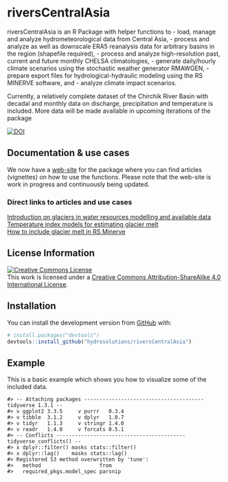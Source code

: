 
<!-- README.md is generated from README.Rmd. Please edit that file -->

# riversCentralAsia

<!-- badges: start -->
<!-- badges: end -->

riversCentralAsia is an R Package with helper functions to - load,
manage and analyze hydrometeorological data from Central Asia, - process
and analyze as well as downscale ERA5 reanalysis data for arbitrary
basins in the region (shapefile required), - process and analyze
high-resolution past, current and future monthly CHELSA climatologies, -
generate daily/hourly climate scenarios using the stochastic weather
generator RMAWGEN, - prepare export files for hydrological-hydraulic
modeling using the RS MINERVE software, and - analyze climate impact
scenarios.

Currently, a relatively complete dataset of the Chirchik River Basin
with decadal and monthly data on discharge, precipitation and
temperature is included. More data will be made available in upcoming
iterations of the package

[![DOI](https://zenodo.org/badge/DOI/10.5281/zenodo.4667422.svg)](https://doi.org/10.5281/zenodo.4667422)

## Documentation & use cases

We now have a
[web-site](https://hydrosolutions.github.io/riversCentralAsia/index.html)
for the package where you can find articles (vignettes) on how to use
the functions. Please note that the web-site is work in progress and
continuously being updated.

### Direct links to articles and use cases

[Introduction on glaciers in water resources modelling and available
data](https://hydrosolutions.github.io/riversCentralAsia/articles/glaciers-01-intro.html)  
[Temperature index models for estimating glacier
melt](https://hydrosolutions.github.io/riversCentralAsia/articles/glaciers-02-DDMWB.html)  
[How to include glacier melt in RS
Minerve](https://hydrosolutions.github.io/riversCentralAsia/articles/glaciers-04-glaciers-RSM.html)

## License Information

<a rel="license" href="http://creativecommons.org/licenses/by-sa/4.0/"><img alt="Creative Commons License" style="border-width:0" src="https://i.creativecommons.org/l/by-sa/4.0/88x31.png" /></a><br />This
work is licensed under a
<a rel="license" href="http://creativecommons.org/licenses/by-sa/4.0/">Creative
Commons Attribution-ShareAlike 4.0 International License</a>.

## Installation

You can install the development version from
[GitHub](https://github.com/) with:

``` r
# install.packages("devtools")
devtools::install_github("hydrosolutions/riversCentralAsia")
```

## Example

This is a basic example which shows you how to visualize some of the
included data.

    #> -- Attaching packages --------------------------------------- tidyverse 1.3.1 --
    #> v ggplot2 3.3.5     v purrr   0.3.4
    #> v tibble  3.1.2     v dplyr   1.0.7
    #> v tidyr   1.1.3     v stringr 1.4.0
    #> v readr   1.4.0     v forcats 0.5.1
    #> -- Conflicts ------------------------------------------ tidyverse_conflicts() --
    #> x dplyr::filter() masks stats::filter()
    #> x dplyr::lag()    masks stats::lag()
    #> Registered S3 method overwritten by 'tune':
    #>   method                   from   
    #>   required_pkgs.model_spec parsnip
